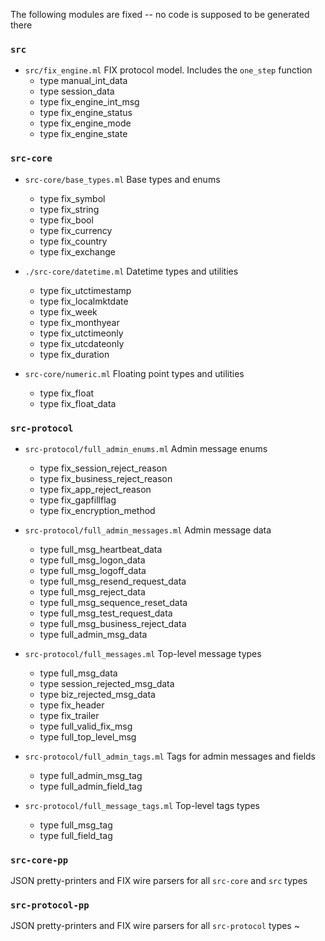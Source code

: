 The following modules are fixed -- no code is supposed to be generated there

### `src`

* `src/fix_engine.ml`
   FIX protocol model. Includes the `one_step` function
   * type manual_int_data
   * type session_data
   * type fix_engine_int_msg
   * type fix_engine_status
   * type fix_engine_mode
   * type fix_engine_state


### `src-core`

* `src-core/base_types.ml`
    Base types and enums
    * type fix_symbol
    * type fix_string
    * type fix_bool
    * type fix_currency
    * type fix_country
    * type fix_exchange

* `./src-core/datetime.ml`
    Datetime types and utilities
    * type fix_utctimestamp
    * type fix_localmktdate
    * type fix_week
    * type fix_monthyear
    * type fix_utctimeonly
    * type fix_utcdateonly
    * type fix_duration

* `src-core/numeric.ml`
    Floating point types and utilities
    * type fix_float
    * type fix_float_data

### `src-protocol`

* `src-protocol/full_admin_enums.ml`
    Admin message enums
    * type fix_session_reject_reason 
    * type fix_business_reject_reason 
    * type fix_app_reject_reason 
    * type fix_gapfillflag 
    * type fix_encryption_method 

* `src-protocol/full_admin_messages.ml`
    Admin message data
    * type full_msg_heartbeat_data
    * type full_msg_logon_data
    * type full_msg_logoff_data
    * type full_msg_resend_request_data
    * type full_msg_reject_data
    * type full_msg_sequence_reset_data
    * type full_msg_test_request_data
    * type full_msg_business_reject_data
    * type full_admin_msg_data

* `src-protocol/full_messages.ml`
    Top-level message types
    * type full_msg_data
    * type session_rejected_msg_data
    * type biz_rejected_msg_data
    * type fix_header
    * type fix_trailer
    * type full_valid_fix_msg
    * type full_top_level_msg

* `src-protocol/full_admin_tags.ml`
    Tags for admin messages and fields
    * type full_admin_msg_tag
    * type full_admin_field_tag

* `src-protocol/full_message_tags.ml`
    Top-level tags types
    * type full_msg_tag
    * type full_field_tag

### `src-core-pp`
JSON pretty-printers and FIX wire parsers for all `src-core` and `src` types

### `src-protocol-pp`
JSON pretty-printers and FIX wire parsers for all `src-protocol` types
~                                                                                
